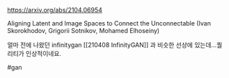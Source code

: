 https://arxiv.org/abs/2104.06954

Aligning Latent and Image Spaces to Connect the Unconnectable (Ivan Skorokhodov, Grigorii Sotnikov, Mohamed Elhoseiny)

얼마 전에 나왔던 infinitygan [[210408 InfinityGAN]] 과 비슷한 선상에 있는데...퀄리티가 인상적이네요.

#gan